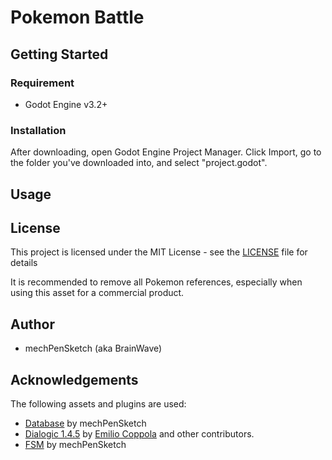 # Pokemon Battle

## Getting Started
### Requirement
* Godot Engine v3.2+

### Installation
After downloading, open Godot Engine Project Manager. Click Import, go to the folder you've downloaded into, and select "project.godot".

## Usage

## License
This project is licensed under the MIT License - see the [LICENSE](LICENSE) file for details

It is recommended to remove all Pokemon references, especially when using this asset for a commercial product.

## Author
* mechPenSketch (aka BrainWave)

## Acknowledgements
The following assets and plugins are used:
* [Database](https://github.com/mechPenSketch/database) by mechPenSketch
* [Dialogic 1.4.5](https://github.com/coppolaemilio/dialogic) by [Emilio Coppola](https://github.com/coppolaemilio) and other contributors.
* [FSM](https://github.com/mechPenSketch/FiniteStateMachine) by mechPenSketch